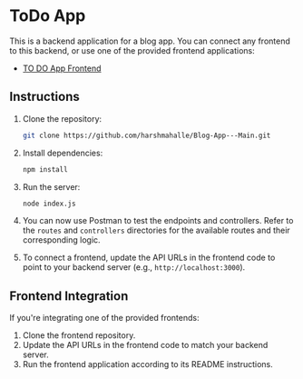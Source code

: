 
# ToDo App

This is a backend application for a blog app. You can connect any frontend to this backend, or use one of the provided frontend applications:

- [TO DO App Frontend](https://github.com/harshmahalle/To-Do-List-Using-HTML-CSS-and-JS-.git)

## Instructions

1. Clone the repository:
   ```bash
   git clone https://github.com/harshmahalle/Blog-App---Main.git
   ```

2. Install dependencies:
   ```bash
   npm install
   ```

3. Run the server:
   ```bash
   node index.js
   ```

4. You can now use Postman to test the endpoints and controllers. Refer to the `routes` and `controllers` directories for the available routes and their corresponding logic.

5. To connect a frontend, update the API URLs in the frontend code to point to your backend server (e.g., `http://localhost:3000`).

## Frontend Integration

If you're integrating one of the provided frontends:

1. Clone the frontend repository.
2. Update the API URLs in the frontend code to match your backend server.
3. Run the frontend application according to its README instructions.
